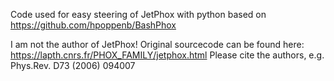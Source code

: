 Code used for easy steering of JetPhox with python based on https://github.com/hpoppenb/BashPhox

I am not the author of JetPhox! Original sourcecode can be found here: https://lapth.cnrs.fr/PHOX_FAMILY/jetphox.html
Please cite the authors, e.g. Phys.Rev. D73 (2006) 094007
